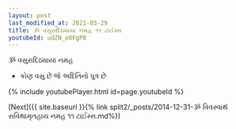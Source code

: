 ```yaml
---
layout: post
last_modified_at: 2021-03-29
title: ૐ વસુરાદિઠ્યાયા નમહ ૧૧ ટાઈમ્સ
youtubeId: udZN_o8FgP8
---
```

 
 
 ૐ વસુરાદિઠ્યાયા નમહ  
 
 -  કોણ વસુ છે જે અદિતિનો પુત્ર છે 
 
  
 
  
 
 
 
 
 
 


{% include youtubePlayer.html id=page.youtubeId %}
 
[Next]({{ site.baseurl }}{% link  split2/_posts/2014-12-31-ૐ વિવસ્વાથૅ સવિથામૃતહાય નમહ ૧૧ ટાઈમ્સ.md%})
 
